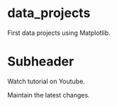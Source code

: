 # data_projects
First data projects using Matplotlib.

# Subheader

Watch tutorial on Youtube.

Maintain the latest changes.